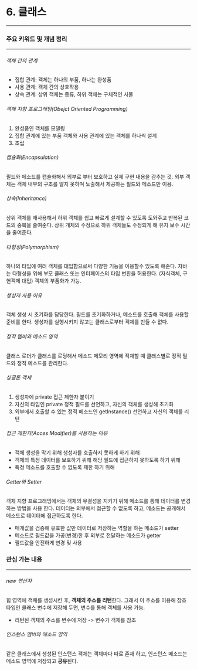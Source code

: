 # 6. 클래스

---

### **주요 키워드 및 개념 정리**

---

###### 객체 간의 관계

- 집합 관계: 객체는 하나의 부품, 하나는 완성품
- 사용 관계: 객체 간의 상호작용
- 상속 관계: 상위 객체는 종류, 하위 객체는 구체적인 사물

###### 객체 지향 프로그래밍(Obejct Oriented Programming)

1. 완성품인 객체를 모델링
2. 집합 관계에 있는 부품 객체와 사용 관계에 있는 객체를 하나씩 설계
3. 조립

###### 캡슐화(Encapsulation)

필드와 메소드를 캡슐화해서 외부로 부터 보호하고 실제 구현 내용을 감추는 것. 외부 객체는 객체 내부의 구조를 알지 못하며 노출해서 제공하는 필드와 메소드만 이용.

###### 상속(Inheritance)

상위 객체를 재사용해서 하위 객체를 쉽고 빠르게 설계할 수 있도록 도와주고 반복된 코드의 중복을 줄여준다. 상위 개체의 수정으로 하위 객체들도 수정되게 해 유지 보수 시간을 줄여준다.

###### 다형성(Polymorphism)

하나의 타입에 여러 객체를 대입함으로써 다양한 기능을 이용할수 있도록 해준다. 자바는 다형성을 위해 부모 클래스 또는 인터페이스의 타입 변환을 허용한다. (자식객체, 구현객체 대입) 객체의 부품화가 가능.

###### 생성자 사용 이유

객체 생성 시 초기화를 담당한다. 필드를 초기화하거나, 메소드를 호출해 객체를 사용할 준비를 한다. 생성자를 실행시키지 않고는 클래스로부터 객체를 만들 수 없다.

###### 정적 멤버와 메소드 영역

클래스 로더가 클래스를 로딩해서 메소드 메모리 영역에 적재할 때 클래스별로 정적 필드와 정적 메소드를 관리한다.

###### 싱글톤 객체

1. 생성자에 private 접근 제한자 붙이기
2. 자신의 타입인 private 정적 필드를 선언하고, 자신의 객체를 생성해 초기화
3. 외부에서 호출할 수 있는 정적 메소드인 getInstance() 선언하고 자신의 객체를 리턴

###### 접근 제한자(Acces Modifier)를 사용하는 이유

- 객체 생성을 막기 위해 생성자를 호출하지 못하게 하기 위해
- 객체의 특정 데이터를 보호하기 위해 해당 필드에 접근하지 못하도록 하기 위해
- 특정 메소드를 호출할 수 없도록 제한 하기 위해

###### Getter와 Setter

객체 지향 프로그래밍에서는 객체의 무결성을 지키기 위해 메소드를 통해 데이터를 변경하는 방법을 사용 한다. 데이터는 외부에서 접근할 수 없도록 하고, 메소드는 공개해서 메소드로 데이터에 접근하도록 한다.

- 매개값을 검증해 유효한 값만 데이터로 저장하는 역할을 하는 메소드가 setter
- 메소드로 필드값을 가공(변경)한 후 외부로 전달하는 메소드가 getter
- 필드값을 안전하게 변경 및 사용

### **관심 가는 내용**

---

###### new 연산자

힙 영역에 객체를 생성시킨 후, **객체의 주소를 리턴**한다. 그래서 이 주소를 이용해 참조 타입인 클래스 변수에 저장해 두면, 변수를 통해 객체를 사용 가능.

- 리턴된 객체의 주소를 변수에 저장 -> 변수가 객체를 참조

###### 인스턴스 멤버와 메소드 영역

같은 클래스에서 생성된 인스턴스 객체는 객체마다 따로 존재 하고, 인스턴스 메소드는 메소드 영역에 저장되고 **공유**된다.
